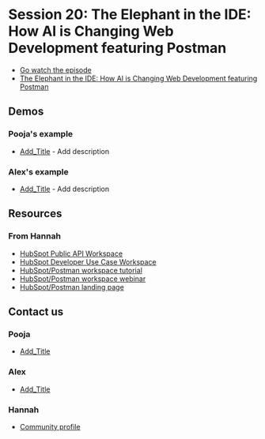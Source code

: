 # Session 20: The Elephant in the IDE: How AI is Changing Web Development featuring Postman


- [Go watch the episode](https://youtube.com/live/L-DzQ8f8Ehw?feature=share)
- [The Elephant in the IDE: How AI is Changing Web Development featuring Postman](https://events.hubspot.com/events/details/hubspot-developer-presents-the-elephant-in-the-ide-how-ai-is-changing-web-development-featuring-postman/)

## Demos
### Pooja's example
- [Add_Title](add_link) - Add description

### Alex's example
- [Add_Title](add_link) - Add description

## Resources

### From Hannah
- [HubSpot Public API Workspace](https://www.postman.com/hubspot/hubspot-public-api-workspace)
- [HubSpot Developer Use Case Workspace](https://www.postman.com/hubspot/hubspot-developer-use-cases)
- [HubSpot/Postman workspace tutorial](https://developers.hubspot.com/blog/harnessing-the-power-of-hubspots-public-apis-with-postman)
- [HubSpot/Postman workspace webinar](https://youtu.be/2FmMa7nYyoM)
- [HubSpot/Postman landing page](https://developers.hubspot.com/postman)

## Contact us

### Pooja
- [Add_Title](add_link)
### Alex
- [Add_Title](add_link)
### Hannah
- [Community profile](https://community.hubspot.com/t5/user/viewprofilepage/user-id/420219)

